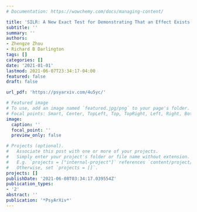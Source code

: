 ```yaml
---
# Documentation: https://wowchemy.com/docs/managing-content/

title: 'SILR: A New Exact Test for Demonstrating That an Effect Exists in Binary Trials'
subtitle: ''
summary: ''
authors:
- Zhengze Zhou
- Richard B Darlington
tags: []
categories: []
date: '2021-01-01'
lastmod: 2021-06-07T23:34:17-04:00
featured: false
draft: false

url_pdf: 'https://psyarxiv.com/4u5yc/'

# Featured image
# To use, add an image named `featured.jpg/png` to your page's folder.
# Focal points: Smart, Center, TopLeft, Top, TopRight, Left, Right, BottomLeft, Bottom, BottomRight.
image:
  caption: ''
  focal_point: ''
  preview_only: false

# Projects (optional).
#   Associate this post with one or more of your projects.
#   Simply enter your project's folder or file name without extension.
#   E.g. `projects = ["internal-project"]` references `content/project/deep-learning/index.md`.
#   Otherwise, set `projects = []`.
projects: []
publishDate: '2021-06-08T03:34:17.039554Z'
publication_types:
- '2'
abstract: ''
publication: '*PsyArXiv*'
---
```


